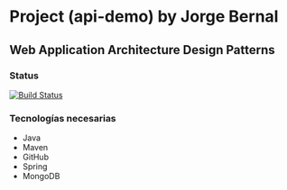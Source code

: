 # Project (api-demo) by Jorge Bernal
## Web Application Architecture Design Patterns
### Status
[![Build Status](https://travis-ci.com/jorge-bernal/api-demo.svg?branch=master)](https://travis-ci.com/jorge-bernal/api-demo)

### Tecnologías necesarias
* Java
* Maven
* GitHub
* Spring
* MongoDB